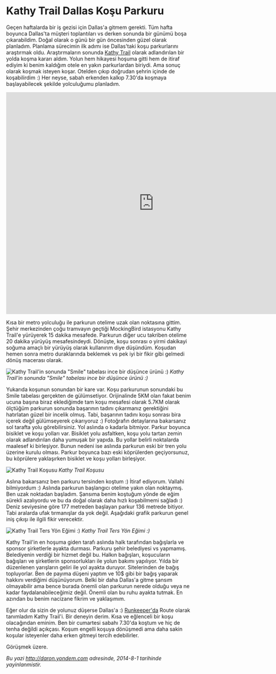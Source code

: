 # Kathy Trail Dallas Koşu Parkuru
Geçen haftalarda bir iş gezisi için Dallas'a gitmem gerekti. Tüm hafta
boyunca Dallas'ta müşteri toplantıları vs derken sonunda bir günümü boşa
çıkarabildim. Doğal olarak o günü bir gün öncesinden güzel olarak
planladım. Planlama sürecimin ilk adımı ise Dallas'taki koşu
parkurlarını araştırmak oldu. Araştırmaların sonunda [Kathy
Trail](http://www.katytraildallas.org/) olarak adlandırılan bir yolda
koşma kararı aldım. Yolun hem hikayesi hoşuma gitti hem de itiraf ediyim
ki benim kaldığım otele en yakın parkurlardan biriydi. Ama sonuç olarak
koşmak isteyen koşar. Otelden çıkıp doğrudan şehrin içinde de
koşabilirdim :) Her neyse, sabah erkenden kalkıp 7.30'da koşmaya
başlayabilecek şekilde yolculuğumu planladım.

<iframe src="https://www.google.com/maps/embed?pb=!1m27!1m12!1m3!1d3518.371215536192!2d-96.77934770472518!3d32.833688874541544!2m3!1f0!2f0!3f0!3m2!1i1024!2i768!4f13.1!4m12!1i0!3e2!4m5!1s0x864e9f1240e26391%3A0x481d4634425348bf!2sMockingbird+Station%2C+Dallas%2C+TX+75206!3m2!1d32.837806!2d-96.774666!4m3!3m2!1d32.832460399999995!2d-96.78130689999999!5e1!3m2!1sen!2s!4v1406830017522" width="800" height="600" frameborder="0" style="border:0"></iframe>

Kısa bir metro yolculuğu ile parkurun otelime uzak olan noktasına
gittim. Şehir merkezinden çoğu tramvayın geçtiği MockingBird istasyonu
Kathy Trail'e yürüyerek 15 dakika mesafede. Parkurun diğer ucu takriben
otelime 20 dakika yürüyüş mesafesindeydi. Dönüşte, koşu sonrası o yirmi
dakikayi soğuma amaçlı bir yürüyüş olarak kullanırım diye düşündüm.
Koşudan hemen sonra metro duraklarında beklemek vs pek iyi bir fikir
gibi gelmedi dönüş macerası olarak.

![Kathy Trail'in sonunda "Smile" tabelası ince bir düşünce ürünü
:)](media/Kathy_Trail_Dallas_Kosu_Parkuru/kathy.jpg)
*Kathy Trail'in sonunda "Smile" tabelası ince bir düşünce ürünü :)*

Yukarıda koşunun sonundan bir kare var. Koşu parkurunun sonundaki bu
Smile tabelası gerçekten de gülümsetiyor. Orijinalinde 5KM olan fakat
benim ucuna başına biraz eklediğimde tam koşu mesafesi olarak 5.7KM
olarak ölçtüğüm parkurun sonunda başarının tadını çıkarmanız gerektiğini
hatırlatan güzel bir incelik olmuş. Tabi, başarının tadını koşu sonrası
bira içerek değil gülümseyerek çıkarıyoruz :) Fotoğrafın detaylarına
bakarsanız sol tarafta yolu görebilirsiniz. Yol aslında o kadarla
bitmiyor. Parkur boyunca bisiklet ve koşu yolları var. Bisiklet yolu
asfaltken, koşu yolu tartan zemin olarak adlandırılan daha yumuşak bir
yapıda. Bu yollar belirli noktalarda maalesef ki birleşiyor. Bunun
nedeni ise aslında parkurun eski bir tren yolu üzerine kurulu olması.
Parkur boyunca bazı eski köprülerden geçiyorsunuz, bu köprülere
yaklaşırken bisiklet ve koşu yolları birleşiyor.

![Kathy Trail
Koşusu](media/Kathy_Trail_Dallas_Kosu_Parkuru/kathy_2.jpg)
*Kathy Trail Koşusu*

Aslına bakarsanız ben parkuru tersinden koştum :) İtiraf ediyorum.
Vallahi bilmiyordum :) Aslında parkurun başlangıcı otelime yakın olan
noktaymış. Ben uzak noktadan başladım. Şansıma benim koştuğum yönde de
eğim sürekli azalıyordu ve bu da doğal olarak daha hızlı koşabilmemi
sağladı :) Deniz seviyesine göre 177 metreden başlayan parkur 136
metrede bitiyor. Tabi aralarda ufak tırmanışlar da yok değil. Aşağıdaki
grafik parkurun genel iniş çıkışı ile ilgili fikir verecektir.

![Kathy Trail Ters Yön Eğimi
:)](media/Kathy_Trail_Dallas_Kosu_Parkuru/kathy_3.jpg)
*Kathy Trail Ters Yön Eğimi :)*

Kathy Trail'in en hoşuma giden tarafı aslında halk tarafından bağışlarla
ve sponsor şirketlerle ayakta durması. Parkuru şehir belediyesi vs
yapmamış. Belediyenin verdiği bir hizmet değil bu. Halkın bağışları,
koşucuların bağışları ve şirketlerin sponsorlukları ile yolun bakımı
yapılıyor. Yılda bir düzenlenen yarışların geliri ile yol ayakta
duruyor. Sitelerinden de bağış topluyorlar. Ben de payıma düşeni yaptım
ve 10\$ gibi bir bağış yaparak hakkını verdiğimi düşünüyorum. Belki bir
daha Dallas'a gitme şansım olmayabilir ama bence burada önemli olan
parkurun nerede olduğu veya ne kadar faydalanabileceğimiz değil. Önemli
olan bu ruhu ayakta tutmak. En azından bu benim nacizane fikrim ve
yaklaşımım. 

Eğer olur da sizin de yolunuz düşerse Dallas'a :)
[Runkeeper'da](http://runkeeper.com/user/daronyondem/route/3274009)
Route olarak tanımladım Kathy Trail'i. Bir deneyin derim. Kısa ve
eğlenceli bir koşu olacağından eminim. Ben bir cumartesi sabahı 7.30'da
koştum ve hiç de tenha değildi açıkçası. Koşum engelli koşuya dönüşmedi
ama daha sakin koşular isteyenler daha erken gitmeyi tercih edebilirler.

Görüşmek üzere.



*Bu yazi http://daron.yondem.com adresinde, 2014-8-1 tarihinde yayinlanmistir.*
